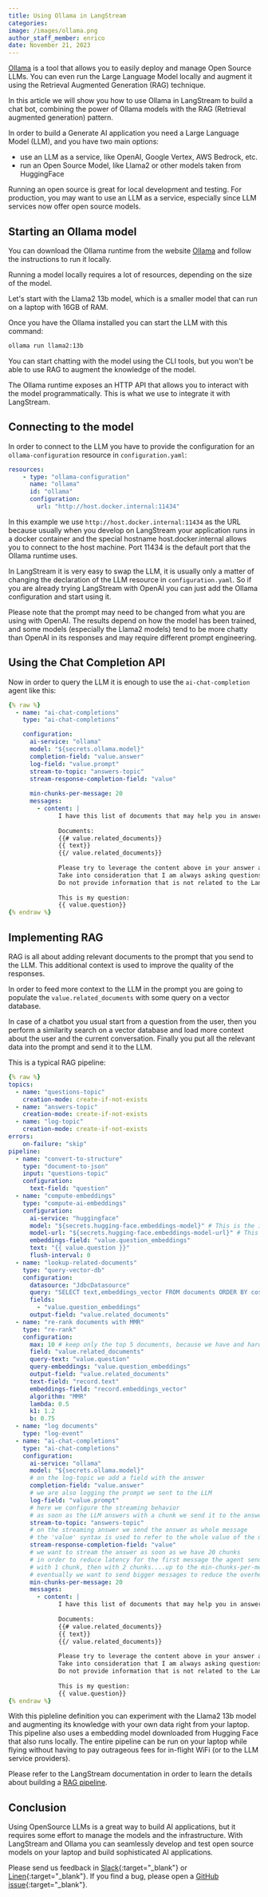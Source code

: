 ```yaml
---
title: Using Ollama in LangStream
categories:
image: /images/ollama.png
author_staff_member: enrico
date: November 21, 2023
---
```



[Ollama](https://ollama.ai) is a tool that allows you to easily deploy and manage Open Source LLMs. You can even run the Large Language Model locally and augment it using the Retrieval Augmented Generation (RAG) technique.

In this article we will show you how to use Ollama in LangStream to build a chat bot, combining the power of Ollama models with the RAG (Retrieval augmented generation) pattern.

In order to build a Generate AI application you need a Large Language Model (LLM), and you have two main options:
- use an LLM as a service, like OpenAI, Google Vertex, AWS Bedrock, etc.
- run an Open Source Model, like Llama2 or other models taken from HuggingFace

Running an open source is great for local development and testing. For production, you may want to use an LLM as a service, especially since LLM services now offer open source models.

## Starting an Ollama model

You can download the Ollama runtime from the website [Ollama](https://ollama.ai) and follow the instructions to run it locally.

Running a model locally requires a lot of resources, depending on the size of the model.

Let's start with the Llama2 13b model, which is a smaller model that can run on a laptop with 16GB of RAM.

Once you have the Ollama installed you can start the LLM with this command:
  
  ```bash
  ollama run llama2:13b
  ```

You can start chatting with the model using the CLI tools, but you won't be able to use RAG to augment the knowledge of the model.

The Ollama runtime exposes an HTTP API that allows you to interact with the model programmatically.
This is what we use to integrate it with LangStream.


## Connecting to the model


In order to connect to the LLM you have to provide the configuration for an `ollama-configuration` resource in `configuration.yaml`:

```yaml
resources:
    - type: "ollama-configuration"
      name: "ollama"
      id: "ollama"
      configuration:
        url: "http://host.docker.internal:11434"
```

In this example we use `http://host.docker.internal:11434` as the URL because usually when you develop on LangStream your application runs in a docker container and the special hostname host.docker.internal allows you to connect to the host machine. Port 11434 is the default port that the Ollama runtime uses.

In LangStream it is very easy to swap the LLM, it is usually only a matter of changing the declaration of the LLM resource in `configuration.yaml`. So if you are already trying LangStream with OpenAI you can just add the Ollama configuration and start using it.

Please note that the prompt may need to be changed from what you are using with OpenAI. The results depend on how the model has been trained, and some models (especially the Llama2 models) tend to be more chatty than OpenAI in its responses and may require different prompt engineering.

## Using the Chat Completion API

Now in order to query the LLM it is enough to use the `ai-chat-completion` agent like this:

```yaml
{% raw %}
  - name: "ai-chat-completions"
    type: "ai-chat-completions"

    configuration:
      ai-service: "ollama"
      model: "${secrets.ollama.model}"
      completion-field: "value.answer"
      log-field: "value.prompt"
      stream-to-topic: "answers-topic"
      stream-response-completion-field: "value"
      
      min-chunks-per-message: 20
      messages:
        - content: |            
              I have this list of documents that may help you in answering to my question below.
            
              Documents:
              {{# value.related_documents}}
              {{ text}}
              {{/ value.related_documents}}
            
              Please try to leverage the content above in your answer as much as possible.
              Take into consideration that I am always asking questions about the LangStream project.              
              Do not provide information that is not related to the LangStream project.
            
              This is my question:
              {{ value.question}}
{% endraw %}
```

## Implementing RAG

RAG is all about adding relevant documents to the prompt that you send to the LLM. This additional context is used to improve the quality of the responses.

In order to feed more context to the LLM in the prompt you are going to populate the `value.related_documents` with some query on a vector database.

In case of a chatbot you usual start from a question from the user, then you perform a similarity search on a vector database and load more context about the user and the
current conversation. Finally you put all the relevant data into the prompt and send it to the LLM.

This is a typical RAG pipeline:


```yaml
{% raw %}
topics:
  - name: "questions-topic"
    creation-mode: create-if-not-exists
  - name: "answers-topic"
    creation-mode: create-if-not-exists
  - name: "log-topic"
    creation-mode: create-if-not-exists
errors:
    on-failure: "skip"
pipeline:
  - name: "convert-to-structure"
    type: "document-to-json"
    input: "questions-topic"
    configuration:
      text-field: "question"
  - name: "compute-embeddings"
    type: "compute-ai-embeddings"
    configuration:
      ai-service: "huggingface"
      model: "${secrets.hugging-face.embeddings-model}" # This is the id of the model
      model-url: "${secrets.hugging-face.embeddings-model-url}" # This is the URL of the repository containing the model
      embeddings-field: "value.question_embeddings"
      text: "{{ value.question }}"
      flush-interval: 0
  - name: "lookup-related-documents"
    type: "query-vector-db"
    configuration:
      datasource: "JdbcDatasource"
      query: "SELECT text,embeddings_vector FROM documents ORDER BY cosine_similarity(embeddings_vector, CAST(? as FLOAT ARRAY)) DESC LIMIT 20"
      fields:
        - "value.question_embeddings"
      output-field: "value.related_documents"
  - name: "re-rank documents with MMR"
    type: "re-rank"
    configuration:
      max: 10 # keep only the top 5 documents, because we have and hard limit on the prompt size
      field: "value.related_documents"
      query-text: "value.question"
      query-embeddings: "value.question_embeddings"
      output-field: "value.related_documents"
      text-field: "record.text"
      embeddings-field: "record.embeddings_vector"
      algorithm: "MMR"
      lambda: 0.5
      k1: 1.2
      b: 0.75
  - name: "log documents"
    type: "log-event"
  - name: "ai-chat-completions"
    type: "ai-chat-completions"
    configuration:
      ai-service: "ollama"
      model: "${secrets.ollama.model}"
      # on the log-topic we add a field with the answer
      completion-field: "value.answer"
      # we are also logging the prompt we sent to the LLM
      log-field: "value.prompt"
      # here we configure the streaming behavior
      # as soon as the LLM answers with a chunk we send it to the answers-topic
      stream-to-topic: "answers-topic"
      # on the streaming answer we send the answer as whole message
      # the 'value' syntax is used to refer to the whole value of the message
      stream-response-completion-field: "value"
      # we want to stream the answer as soon as we have 20 chunks
      # in order to reduce latency for the first message the agent sends the first message
      # with 1 chunk, then with 2 chunks....up to the min-chunks-per-message value
      # eventually we want to send bigger messages to reduce the overhead of each message on the topic
      min-chunks-per-message: 20
      messages:
        - content: |            
              I have this list of documents that may help you in answering to my question below.
            
              Documents:
              {{# value.related_documents}}
              {{ text}}
              {{/ value.related_documents}}
            
              Please try to leverage the content above in your answer as much as possible.
              Take into consideration that I am always asking questions about the LangStream project.              
              Do not provide information that is not related to the LangStream project.
            
              This is my question:
              {{ value.question}}
{% endraw %}
```
With this pipleline definition you can experiment with the Llama2 13b model and augmenting its knowledge with your own data right from your laptop. This pipeline also uses a embedding model downloaded from Hugging Face that also runs locally. The entire pipeline can be run on your laptop while flying without having to pay outrageous fees for in-flight WiFi (or to the LLM service providers).

Please refer to the LangStream documentation in order to learn the details about building a [RAG pipeline](https://docs.langstream.ai/patterns/rag-pattern).


## Conclusion

Using OpenSource LLMs is a great way to build AI applications, but it requires some effort to manage the models and the infrastructure.
With LangStream and Ollama you can seamlessly develop and test open source models on your laptop and build sophisticated AI applications.


Please send us feedback in [Slack](https://join.slack.com/t/langstream/shared_invite/zt-21leloc9c-lNaGLdiecHuWU5N31L2AeQ){:target="_blank"} or [Linen](https://www.linen.dev/invite/langstream){:target="_blank"}. If you find a bug, please open a [GitHub issue](https://github.com/LangStream/langstream/issues){:target="_blank"}.
